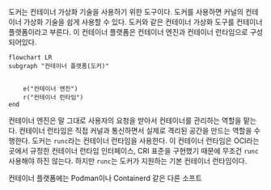 도커는 컨테이너 가상화 기술을 사용하기 위한 도구이다. 도커를 사용하면 커널의 컨테이너 가상화 기술을 쉽게 사용할 수 있다. 도커와 같은 컨테이너 가상화 도구를 컨테이너 플랫폼이라고 부른다. 이 컨테이너 플랫폼은 컨테이너 엔진과 컨테이너 런타임으로 구성되어있다.

```mermaid
flowchart LR
subgraph "컨테이너 플랫폼(도커)"


	e("컨테이너 엔진")
	r("컨테이너 런타임")
end
```

컨테이너 엔진은 말 그대로 사용자의 요청을 받아서 컨테이너를 관리하는 역할을 맡는다. 컨테이너 런타임은 직접 커널과 통신하면서 실제로 격리된 공간을 만드는 역할을 수행한다. 도커는 `runc`라는 컨테이너 런타임을 사용한다. 이 컨테이너 런타임은 OCI라는 곳에서 규정한 컨테이너 런타임 인터페이스, CRI 표준을 구현했기 때문에 무조건 `runc`사용해야 하진 않는다. 하지만 `runc`는 도커가 지원하는 기본 컨테이너 런타임이다.

컨테이너 플랫폼에는 Podman이나 Containerd 같은 다른 소프트